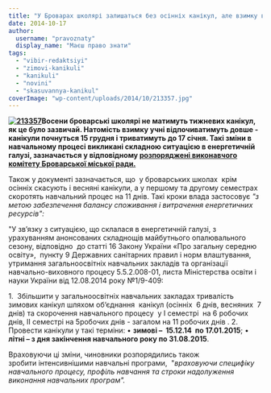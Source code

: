 ```yaml
---
title: "У Броварах школярі залишаться без осінніх канікул, але взимку відпочиватимуть довше"
date: 2014-10-17
author: 
  username: "pravoznaty"
  display_name: "Маєш право знати"
tags: 
  - "vibir-redaktsiyi"
  - "zimovi-kanikuli"
  - "kanikuli"
  - "novini"
  - "skasuvannya-kanikul"
coverImage: "wp-content/uploads/2014/10/213357.jpg"
---
```


**[![213357](https://mpz.brovary.org/wp-content/uploads/2014/10/213357.jpg)](https://mpz.brovary.org/wp-content/uploads/2014/10/213357.jpg)Восени броварські школярі не матимуть тижневих канікул, як це було зазвичай. Натомість взимку учні відпочиватимуть довше - канікули почнуться 15 грудня і триватимуть до 17 січня. Такі зміни в навчальному процесі викликані складною ситуацією в енергетичній галузі, зазначається у відповідному [розпоряджені виконавчого комітету Броварської міської ради.](http://docs.brovary.org/p13888/14.10.2014/181)**

Також у документі зазначається, що  у броварських школах  крім осінніх скасують і весняні канікули, а у першому та другому семестрах скоротять навчальний процес на 11 днів. Такі кроки влада застосовує _"з метою забезпечення балансу споживання і витрачення енергетичних ресурсів":_

"У зв’язку з ситуацією, що склалася в енергетичній галузі, з урахуванням анонсованих складнощів майбутнього опалювального сезону, відповідно  до статті 16 Закону України «Про загальну середню освіту»,  пункту 9 Державних санітарних правил і норм влаштування, утримання загальноосвітніх навчальних закладів та організації навчально-виховного процесу 5.5.2.008-01, листа Міністерства освіти і науки України від 12.08.2014 року №1/9-409:

1\.  Збільшити у загальноосвітніх навчальних закладах тривалість зимових канікул шляхом об‘єднання  канікул (осінніх  6 днів, весняних  7 днів) та скорочення навчального процесу  у І семестрі  на 6 робочих днів, ІІ семестрі на 5робочих днів - загалом на 11 робочих днів . 2.  Провести канікули у такі терміни: • **зимові –  15.12.14  по 17.01.2015**; • **літні – з дня закінчення навчального року по 31.08.2015**.

Враховуючи ці зміни, чиновники розпорядились також зробити інтенсивнішими навчальні програми,  "_враховуючи специфіку навчального процесу, профіль навчання та строки надолуження виконання навчальних програм"._
